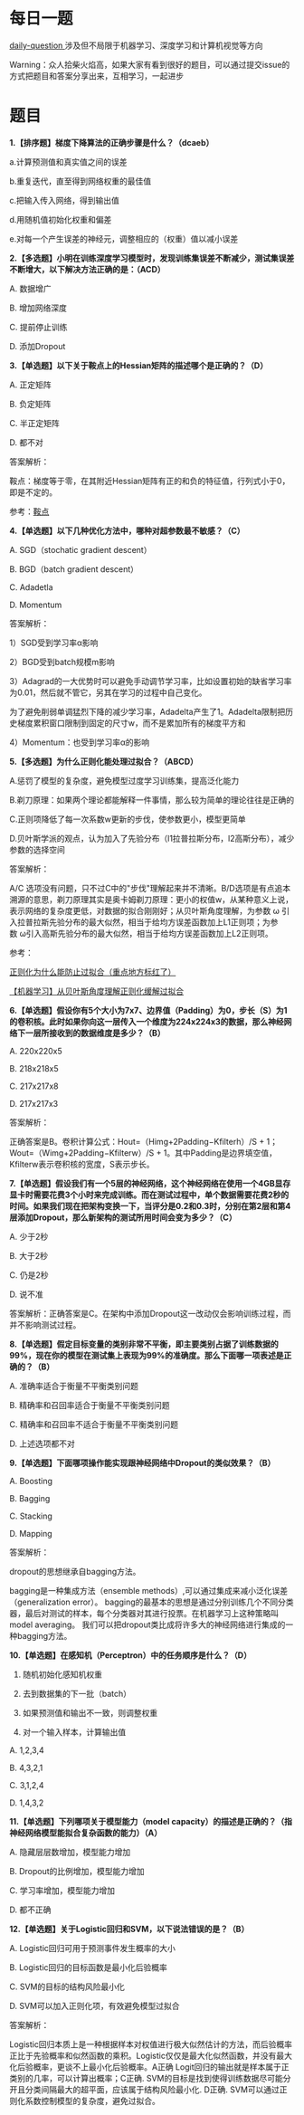 # 每日一题

[daily-question ](https://github.com/amusi/daily-question) 涉及但不局限于机器学习、深度学习和计算机视觉等方向

Warning：众人拾柴火焰高，如果大家有看到很好的题目，可以通过提交issue的方式把题目和答案分享出来，互相学习，一起进步



# 题目

**1.【排序题】梯度下降算法的正确步骤是什么？（dcaeb）**

a.计算预测值和真实值之间的误差

b.重复迭代，直至得到网络权重的最佳值

c.把输入传入网络，得到输出值

d.用随机值初始化权重和偏差

e.对每一个产生误差的神经元，调整相应的（权重）值以减小误差


**2.【多选题】小明在训练深度学习模型时，发现训练集误差不断减少，测试集误差不断增大，以下解决方法正确的是：（ACD）**

A. 数据增广

B. 增加网络深度

C. 提前停止训练

D. 添加Dropout


**3.【单选题】以下关于鞍点上的Hessian矩阵的描述哪个是正确的？（D）**

A. 正定矩阵

B. 负定矩阵

C. 半正定矩阵

D. 都不对

答案解析：

鞍点：梯度等于零，在其附近Hessian矩阵有正的和负的特征值，行列式小于0，即是不定的。 

参考：[鞍点](https://blog.csdn.net/baidu_27643275/article/details/79250537)

**4.【单选题】以下几种优化方法中，哪种对超参数最不敏感？（C）**

A. SGD（stochatic gradient descent）

B. BGD（batch gradient descent）

C. Adadetla

D. Momentum

答案解析：

1）SGD受到学习率α影响

2）BGD受到batch规模m影响

3）Adagrad的一大优势时可以避免手动调节学习率，比如设置初始的缺省学习率为0.01，然后就不管它，另其在学习的过程中自己变化。

为了避免削弱单调猛烈下降的减少学习率，Adadelta产生了1。Adadelta限制把历史梯度累积窗口限制到固定的尺寸w，而不是累加所有的梯度平方和

4）Momentum：也受到学习率α的影响

**5.【多选题】为什么正则化能处理过拟合？（ABCD）**

A.惩罚了模型的复杂度，避免模型过度学习训练集，提高泛化能力

B.剃刀原理：如果两个理论都能解释一件事情，那么较为简单的理论往往是正确的

C.正则项降低了每一次系数w更新的步伐，使参数更小，模型更简单

D.贝叶斯学派的观点，认为加入了先验分布（l1拉普拉斯分布，l2高斯分布），减少参数的选择空间

答案解析：

A/C 选项没有问题，只不过C中的"步伐"理解起来并不清晰。B/D选项是有点追本溯源的意思，剃刀原理其实是奥卡姆剃刀原理：更小的权值w，从某种意义上说，表示网络的复杂度更低，对数据的拟合刚刚好；从贝叶斯角度理解，为参数 ω 引入拉普拉斯先验分布的最大似然，相当于给均方误差函数加上L1正则项；为参数 ω引入高斯先验分布的最大似然，相当于给均方误差函数加上L2正则项。


参考：

[正则化为什么能防止过拟合（重点地方标红了）](https://www.cnblogs.com/alexanderkun/p/6922428.html)

[【机器学习】从贝叶斯角度理解正则化缓解过拟合](https://blog.csdn.net/u014433413/article/details/78408983)

**6.【单选题】假设你有5个大小为7x7、边界值（Padding）为0，步长（S）为1的卷积核。此时如果你向这一层传入一个维度为224x224x3的数据，那么神经网络下一层所接收到的数据维度是多少？（B）**

A. 220x220x5

B. 218x218x5

C. 217x217x8

D. 217x217x3

答案解析：

正确答案是B。卷积计算公式：Hout=（Himg+2Padding−Kfilterh）/S + 1；Wout=（Wimg+2Padding−Kfilterw）/S + 1。其中Padding是边界填空值，Kfilterw表示卷积核的宽度，S表示步长。

**7.【单选题】假设我们有一个5层的神经网络，这个神经网络在使用一个4GB显存显卡时需要花费3个小时来完成训练。而在测试过程中，单个数据需要花费2秒的时间。如果我们现在把架构变换一下，当评分是0.2和0.3时，分别在第2层和第4层添加Dropout，那么新架构的测试所用时间会变为多少？（C）**

A. 少于2秒

B. 大于2秒

C. 仍是2秒

D. 说不准

答案解析：正确答案是C。在架构中添加Dropout这一改动仅会影响训练过程，而并不影响测试过程。

**8.【单选题】假定目标变量的类别非常不平衡，即主要类别占据了训练数据的99%，现在你的模型在测试集上表现为99%的准确度。那么下面哪一项表述是正确的？（B）**

A. 准确率适合于衡量不平衡类别问题

B. 精确率和召回率适合于衡量不平衡类别问题

C. 精确率和召回率不适合于衡量不平衡类别问题

D. 上述选项都不对

**9.【单选题】下面哪项操作能实现跟神经网络中Dropout的类似效果？（B）**

A. Boosting

B. Bagging

C. Stacking

D. Mapping

答案解析：

dropout的思想继承自bagging方法。

bagging是一种集成方法（ensemble methods）,可以通过集成来减小泛化误差（generalization error）。 
bagging的最基本的思想是通过分别训练几个不同分类器，最后对测试的样本，每个分类器对其进行投票。在机器学习上这种策略叫model averaging。 我们可以把dropout类比成将许多大的神经网络进行集成的一种bagging方法。 

**10.【单选题】在感知机（Perceptron）中的任务顺序是什么？（D）**

1. 随机初始化感知机权重

2. 去到数据集的下一批（batch）

3. 如果预测值和输出不一致，则调整权重

4. 对一个输入样本，计算输出值

A. 1,2,3,4

B. 4,3,2,1

C. 3,1,2,4

D. 1,4,3,2

**11.【单选题】下列哪项关于模型能力（model capacity）的描述是正确的？（指神经网络模型能拟合复杂函数的能力）（A）**

A. 隐藏层层数增加，模型能力增加

B. Dropout的比例增加，模型能力增加

C. 学习率增加，模型能力增加

D. 都不正确

**12.【单选题】关于Logistic回归和SVM，以下说法错误的是？（B）**

A. Logistic回归可用于预测事件发生概率的大小

B. Logistic回归的目标函数是最小化后验概率

C. SVM的目标的结构风险最小化

D. SVM可以加入正则化项，有效避免模型过拟合

答案解析：

Logistic回归本质上是一种根据样本对权值进行极大似然估计的方法，而后验概率正比于先验概率和似然函数的乘积。Logistic仅仅是最大化似然函数，并没有最大化后验概率，更谈不上最小化后验概率。A正确 Logit回归的输出就是样本属于正类别的几率，可以计算出概率；C正确. SVM的目标是找到使得训练数据尽可能分开且分类间隔最大的超平面，应该属于结构风险最小化. D正确. SVM可以通过正则化系数控制模型的复杂度，避免过拟合。